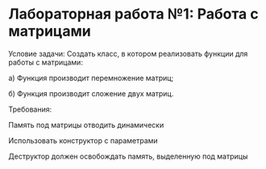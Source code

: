 # Лабораторная работа №1: Работа с матрицами
Условие задачи:
Создать класс, в котором реализовать функции для работы с матрицами:

а) Функция производит перемножение матриц;

б) Функция производит сложение двух матриц.

Требования:

Память под матрицы отводить динамически

Использовать конструктор с параметрами

Деструктор должен освобождать память, выделенную под матрицы